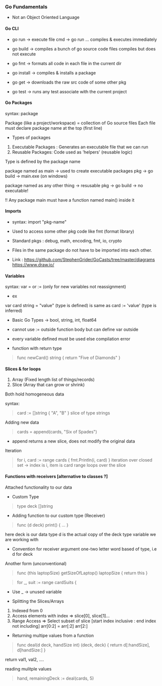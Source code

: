 ### Go Fundamentals

* Not an Object Oriented Language

#### Go CLI

* go run -> execute file cmd -> go run <filename> <file2> ...
    compiles & executes immediately

* go build -> compiles a bunch of go source code files
    compiles but does not execute

* go fmt -> formats all code in each file in the current dir

* go install -> compiles & installs a package

* go get -> downloads the raw src code of some other pkg

* go test -> runs any test associate with the current project


#### Go Packages

syntax: package <package-name> 

Package (like a project/workspace) =  collection of Go source files
Each file must declare package name at the top (first line)

* Types of packages

1. Executable Packages : Generates an executable file that we can run
2. Reusable Packages: Code used as 'helpers' (reusable logic)

Type is defined by the package name

package named as main -> used to create executable packages
pkg -> go build -> main.exe (on windows)

package named as any other thing -> resusable 
pkg -> go build -> no executable!

!! Any package main must have a function named main() inside it

#### Imports

* syntax: import "pkg-name"
* Used to access some other pkg code like fmt (format library)
* Standard pkgs : debug, math, encoding, fmt, io, crypto
* Files in the same package do not have to be imported into each other.

* Link : https://github.com/StephenGrider/GoCasts/tree/master/diagrams
         https://www.draw.io/


#### Variables

syntax: var <identifier> <type> = <value>
or <identifier> := <value> (only for new variables not reassignment)
* ex

var card string = "value" (type is defined)
is same as
card := 'value' (type is inferred)

* Basic Go Types -> bool, string, int, float64
* cannot use := outside function body but can define var outside
* every variable defined must be used else compilation error

* function with return type

> func newCard() string {
	return "Five of Diamonds"
}

#### Slices & for loops

1. Array (Fixed length list of things/records)
2. Slice (Array that can grow or shrink)

Both hold homogeneous data  

syntax:
> card := []string { "A", "B" }
slice of type strings

Adding new data
>cards = append(cards, "Six of Spades")
* append returns a new slice, does not modify the original data

Iteration
>   for i, card := range cards {
		fmt.Println(i, card)
	}
iteration over closed set -> index is i, item is card
range loops over the slice


#### Functions with receivers [alternative to classes ?]

Attached functionality to our data

* Custom Type
> type deck []string

* Adding function to our custom type (Receiver)
> func (d deck) print() { ... }

here deck is our data type 
d is the actual copy of the deck type variable we are working with
* Convention for receiver argument
one-two letter word based of type, i.e d for deck

Another form (unconventional)
> func (this laptopSize) getSizeOfLaptop() laptopSize {
    return this
}

>for _, suit := range cardSuits {
* Use  _ -> unused variable


* Splitting the Slices/Arrays

1. Indexed from 0
2. Access elements with index => slice[0], slice[1]...
3. Range Access => Select subset of slice
    [start index inclusive : end index not including]
    arr[0:2] = arr[:2]
    arr[2:]

* Returning multipe values from a function
>func deal(d deck, handSize int) (deck, deck) {
	return d[:handSize], d[handSize:]
}

return val1, val2, ....

reading mulitple values
>hand, remainingDeck := deal(cards, 5)








